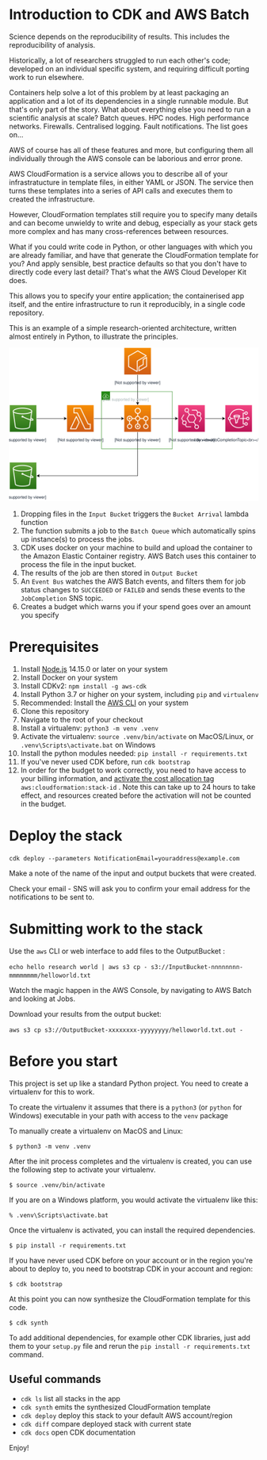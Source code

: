 
# Introduction to CDK and AWS Batch

Science depends on the reproducibility of results.  This includes the reproducibility of analysis.

Historically, a lot of researchers struggled to run each other's code; developed on an individual
specific system, and requiring difficult porting work to run elsewhere.

Containers help solve a lot of this problem by at least packaging an application and a lot of its
dependencies in a single runnable module.  But that's only part of the story.  What about everything
else you need to run a scientific analysis at scale?  Batch queues.  HPC nodes.  High performance
networks.  Firewalls.  Centralised logging.  Fault notifications.  The list goes on...

AWS of course has all of these features and more, but configuring them all individually through the AWS console can be laborious and error prone.

AWS CloudFormation is a service allows you to describe all of
your infrastratucture in template files, in either YAML or JSON.  The service then turns these templates into a series of API calls and executes them to created the infrastructure.

However, CloudFormation templates still require you to specify many details and can become unwieldy to
write and debug, especially as your stack gets more complex and has many cross-references between resources.

What if you could write code in Python, or other languages with which you are
already familiar, and have that generate the CloudFormation template for you?  And apply sensible,
best practice defaults so that you don't have to directly code every last detail?  That's what
the AWS Cloud Developer Kit does.

This allows you to specify your entire application; the containerised app itself, and the entire
infrastructure to run it reproducibly, in a single code repository.

This is an example of a simple research-oriented architecture, written almost entirely in Python, to illustrate the principles.

![Architecture diagram](assets/architecture.svg)

1. Dropping files in the `Input Bucket` triggers the `Bucket Arrival` lambda function
2. The function submits a job to the `Batch Queue` which automatically spins up instance(s) to process the jobs.
3. CDK uses docker on your machine to build and upload the container to the Amazon Elastic Container registry.  AWS Batch uses this container to process the file in the input bucket.
1. The results of the job are then stored in  `Output Bucket`
1. An `Event Bus` watches the AWS Batch events, and filters them for job status changes to `SUCCEEDED` or `FAILED` and sends these events to the `JobCompletion` SNS topic.
1. Creates a budget which warns you if your spend goes over an amount you specify


# Prerequisites

1. Install [Node.js](https://nodejs.org/en/download/) 14.15.0 or later on your system
1. Install Docker on your system
1. Install CDKv2: ```npm install -g aws-cdk```
1. Install Python 3.7 or higher on your system, including `pip` and `virtualenv`
1. Recommended:  Install the [AWS CLI](https://aws.amazon.com/cli/) on your system
1. Clone this repository
1. Navigate to the root of your checkout
1. Install a virtualenv: ```python3 -m venv .venv```
1. Activate the virtualenv: ```source .venv/bin/activate``` on MacOS/Linux, or ```.venv\Scripts\activate.bat``` on Windows
1. Install the python modules needed:  ```pip install -r requirements.txt```
1.  If you've never used CDK before, run ```cdk bootstrap```
1.  In order for the budget to work correctly, you need to have access to your billing information, and [activate the cost allocation tag](https://docs.aws.amazon.com/awsaccountbilling/latest/aboutv2/activate-built-in-tags.html) `aws:cloudformation:stack-id` .  Note this can take up to 24 hours to take effect, and resources created before the activation will not be counted in the budget.


# Deploy the stack

```cdk deploy --parameters NotificationEmail=youraddress@example.com```

Make a note of the name of the input and output buckets that were created.

Check your email - SNS will ask you to confirm your email address for the notifications to be sent to. 

# Submitting work to the stack

Use the `aws` CLI or web interface to add files to the OutputBucket :

```echo hello research world | aws s3 cp - s3://InputBucket-nnnnnnnn-mmmmmmmm/helloworld.txt```

Watch the magic happen in the AWS Console, by navigating to AWS Batch and looking at Jobs.

Download your results from the output bucket:

```aws s3 cp s3://OutputBucket-xxxxxxxx-yyyyyyyy/helloworld.txt.out -```

# Before you start

This project is set up like a standard Python project.  You need to create a virtualenv
for this to work.

To create the virtualenv it assumes that there is a `python3`
(or `python` for Windows) executable in your path with access to the `venv`
package

To manually create a virtualenv on MacOS and Linux:

```
$ python3 -m venv .venv
```

After the init process completes and the virtualenv is created, you can use the following
step to activate your virtualenv.

```
$ source .venv/bin/activate
```

If you are on a Windows platform, you would activate the virtualenv like this:

```
% .venv\Scripts\activate.bat
```

Once the virtualenv is activated, you can install the required dependencies.

```
$ pip install -r requirements.txt
```

If you have never used CDK before on your account or in the region you're about to deploy to, you need to bootstrap CDK in your account and region:

```
$ cdk bootstrap
```

At this point you can now synthesize the CloudFormation template for this code.

```
$ cdk synth
```

To add additional dependencies, for example other CDK libraries, just add
them to your `setup.py` file and rerun the `pip install -r requirements.txt`
command.

## Useful commands

 * `cdk ls`          list all stacks in the app
 * `cdk synth`       emits the synthesized CloudFormation template
 * `cdk deploy`      deploy this stack to your default AWS account/region
 * `cdk diff`        compare deployed stack with current state
 * `cdk docs`        open CDK documentation

Enjoy!
